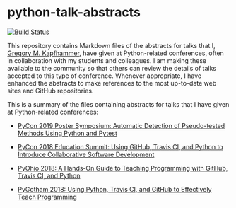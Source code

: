 # python-talk-abstracts

[![Build Status](https://travis-ci.com/gkapfham/python-talk-abstracts.svg?branch=master)](https://travis-ci.com/gkapfham/python-talk-abstracts)

This repository contains Markdown files of the abstracts for talks that I,
[Gregory M. Kapfhammer](https://www.gregorykapfhammer.com/), have given at
Python-related conferences, often in collaboration with my students and
colleagues. I am making these available to the community so that others can
review the details of talks accepted to this type of conference. Whenever
appropriate, I have enhanced the abstracts to make references to the most
up-to-date web sites and GitHub repositories.

This is a summary of the files containing abstracts for talks that I have given
at Python-related conferences:

- [PyCon 2019 Poster Symposium: Automatic Detection of Pseudo-tested Methods
  Using Python and Pytest](pycon_2019_psuedotested_methods.md)

- [PyCon 2018 Education Summit: Using GitHub, Travis CI, and Python to
  Introduce Collaborative Software
  Development](pycon_2018_collaborative_software.md)

- [PyOhio 2018: A Hands-On Guide to Teaching Programming with GitHub, Travis
  CI, and Python](pyohio_2018_teaching_programming.md)

- [PyGotham 2018: Using Python, Travis CI, and GitHub to Effectively Teach
  Programming](pygotham_2018_teaching_programming.md)
